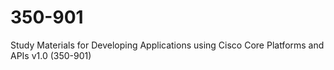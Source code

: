 # 350-901
Study Materials for Developing Applications using Cisco Core Platforms and APIs v1.0 (350-901)
